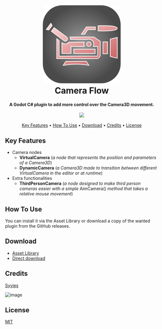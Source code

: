 
<h1 align="center">
  <br>
  <a href="https://github.com/Syvies/syvies-plugins/tree/camera-flow"><img src="https://github.com/Syvies/syvies-plugins/blob/camera-flow/addons/camera-flow/camera-flow-icon.png" alt="Camera Flow" width="256"></a>
  <br>
  Camera Flow
  <br>
</h1>

<h4 align="center">A Godot C# plugin to add more control over the Camera3D movement.</h4>

<p align="center">
  <a href="https://skillicons.dev">
    <img src="https://skillicons.dev/icons?i=godot,cs,github" />
  </a>
</p>

<p align="center">
  <a href="#key-features">Key Features</a> •
  <a href="#how-to-use">How To Use</a> •
  <a href="#download">Download</a> •
  <a href="#credits">Credits</a> •
  <a href="#license">License</a>
</p>

## Key Features

- Camera nodes
  - **VirtualCamera** (*a node that represents the position and parameters of a Camera3D*)
  - **DynamicCamera** (*a Camera3D made to transition between different VirtualCamera in the editor or at runtime*)
- Extra functionalities
  - **ThirdPersonCamera** (*a node designed to make third person cameras easier with a simple* AimCamera() *method that takes a relative mouse movement*)

## How To Use

You can install it via the Asset Library or download a copy of the wanted plugin from the GitHub releases.

## Download

- [Asset Library](https://godotengine.org/asset-library/asset/3834)
- [Direct download](https://github.com/Syvies/syvies-plugins/archive/refs/tags/camera-flow-v0.1.0.zip)

## Credits

[Syvies](https://github.com/Syvies)

![image](https://github-profile-summary-cards.vercel.app/api/cards/profile-details?username=syvies&theme=tokyonight)

## License

[MIT](https://github.com/Syvies/syvies-plugins/blob/syvies-core/addons/camera-flow/LICENSE)
